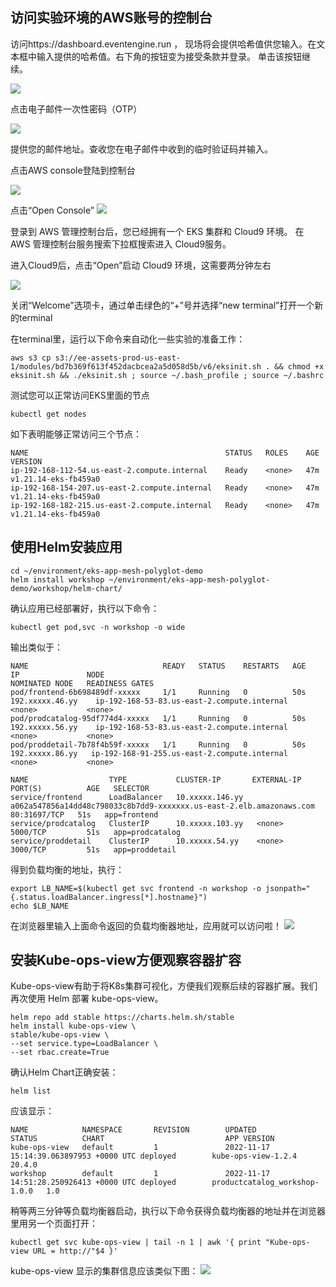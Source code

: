 
## 访问实验环境的AWS账号的控制台
访问https://dashboard.eventengine.run ， 现场将会提供哈希值供您输入。在文本框中输入提供的哈希值。右下角的按钮变为接受条款并登录。 单击该按钮继续。

![](./screenshots/1.png)

点击电子邮件一次性密码（OTP）

![](./screenshots/2.png)

提供您的邮件地址。查收您在电子邮件中收到的临时验证码并输入。

点击AWS console登陆到控制台

![](./screenshots/3.png)

点击“Open Console”
![](./screenshots/4.png)

登录到 AWS 管理控制台后，您已经拥有一个 EKS 集群和 Cloud9 环境。 在 AWS 管理控制台服务搜索下拉框搜索进入 Cloud9服务。

进入Cloud9后，点击“Open”启动 Cloud9 环境，这需要两分钟左右

![](./screenshots/5.png)

关闭“Welcome”选项卡，通过单击绿色的“+”号并选择“new terminal”打开一个新的terminal

在terminal里，运行以下命令来自动化一些实验的准备工作：
```
aws s3 cp s3://ee-assets-prod-us-east-1/modules/bd7b369f613f452dacbcea2a5d058d5b/v6/eksinit.sh . && chmod +x eksinit.sh && ./eksinit.sh ; source ~/.bash_profile ; source ~/.bashrc
```

测试您可以正常访问EKS里面的节点
```
kubectl get nodes
```
如下表明能够正常访问三个节点：
```
NAME                                            STATUS   ROLES    AGE   VERSION
ip-192-168-112-54.us-east-2.compute.internal    Ready    <none>   47m   v1.21.14-eks-fb459a0
ip-192-168-154-207.us-east-2.compute.internal   Ready    <none>   47m   v1.21.14-eks-fb459a0
ip-192-168-182-215.us-east-2.compute.internal   Ready    <none>   47m   v1.21.14-eks-fb459a0
```

## 使用Helm安装应用

```
cd ~/environment/eks-app-mesh-polyglot-demo
helm install workshop ~/environment/eks-app-mesh-polyglot-demo/workshop/helm-chart/
```


确认应用已经部署好，执行以下命令：
```
kubectl get pod,svc -n workshop -o wide
```

输出类似于：
```
NAME                              READY   STATUS    RESTARTS   AGE   IP               NODE                                           NOMINATED NODE   READINESS GATES
pod/frontend-6b698489df-xxxxx     1/1     Running   0          50s   192.xxxxx.46.yy    ip-192-168-53-83.us-east-2.compute.internal    <none>           <none>
pod/prodcatalog-95df774d4-xxxxx   1/1     Running   0          50s   192.xxxxx.56.yy    ip-192-168-53-83.us-east-2.compute.internal    <none>           <none>
pod/proddetail-7b78f4b59f-xxxxx   1/1     Running   0          50s   192.xxxxx.86.yy   ip-192-168-91-255.us-east-2.compute.internal   <none>           <none>

NAME                  TYPE           CLUSTER-IP       EXTERNAL-IP                                                              PORT(S)          AGE   SELECTOR
service/frontend      LoadBalancer   10.xxxxx.146.yy    a062a547856a14dd48c798033c8b7dd9-xxxxxxx.us-east-2.elb.amazonaws.com   80:31697/TCP   51s   app=frontend
service/prodcatalog   ClusterIP      10.xxxxx.103.yy   <none>                                                                   5000/TCP         51s   app=prodcatalog
service/proddetail    ClusterIP      10.xxxxx.54.yy    <none>                                                                   3000/TCP         51s   app=proddetail
```

得到负载均衡的地址，执行：
```
export LB_NAME=$(kubectl get svc frontend -n workshop -o jsonpath="{.status.loadBalancer.ingress[*].hostname}") 
echo $LB_NAME
```

在浏览器里输入上面命令返回的负载均衡器地址，应用就可以访问啦！
![](./screenshots/app.png)  

## 安装Kube-ops-view方便观察容器扩容
Kube-ops-view有助于将K8s集群可视化，方便我们观察后续的容器扩展。我们再次使用 Helm 部署 kube-ops-view。

```
helm repo add stable https://charts.helm.sh/stable
helm install kube-ops-view \
stable/kube-ops-view \
--set service.type=LoadBalancer \
--set rbac.create=True
```

确认Helm Chart正确安装：
```
helm list
```

应该显示：
```
NAME            NAMESPACE       REVISION        UPDATED                                 STATUS          CHART                           APP VERSION
kube-ops-view   default         1               2022-11-17 15:14:39.063897953 +0000 UTC deployed        kube-ops-view-1.2.4             20.4.0     
workshop        default         1               2022-11-17 14:51:28.250926413 +0000 UTC deployed        productcatalog_workshop-1.0.0   1.0 
```

稍等两三分钟等负载均衡器启动，执行以下命令获得负载均衡器的地址并在浏览器里用另一个页面打开：
```
kubectl get svc kube-ops-view | tail -n 1 | awk '{ print "Kube-ops-view URL = http://"$4 }'
```
kube-ops-view 显示的集群信息应该类似下图：
![](./screenshots/kube-ops-view.png)


